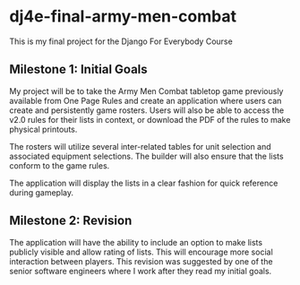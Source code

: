 # dj4e-final-army-men-combat

This is my final project for the Django For Everybody Course

## Milestone 1: Initial Goals

My project will be to take the Army Men Combat tabletop game previously available from One Page Rules and create an application where users can create and persistently game rosters. Users will also be able to access the v2.0 rules for their lists in context, or download the PDF of the rules to make physical printouts.

The rosters will utilize several inter-related tables for unit selection and associated equipment selections. The builder will also ensure that the lists conform to the game rules.

The application will display the lists in a clear fashion for quick reference during gameplay.

## Milestone 2: Revision

The application will have the ability to include an option to make lists publicly visible and allow rating of lists. This will encourage more social interaction between players. This revision was suggested by one of the senior software engineers where I work after they read my initial goals.
